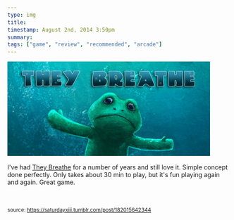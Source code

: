 ```yaml
---
type: img
title: 
timestamp: August 2nd, 2014 3:50pm
summary: 
tags: ["game", "review", "recommended", "arcade"]
---
```

<img src="../media/182015642344.jpg"/>
                                                                                          <div class="caption">


I've had <a href="https://store.steampowered.com/app/294140/They_Breathe/" target="_blank">They Breathe</a> for a number of years and still love it. Simple concept done perfectly. Only takes about 30 min to play, but it's fun playing again and again. Great game.

<br/>
 
                                    
                
                
                
                
                                
<small>source: https://saturdayxiii.tumblr.com/post/182015642344</small>